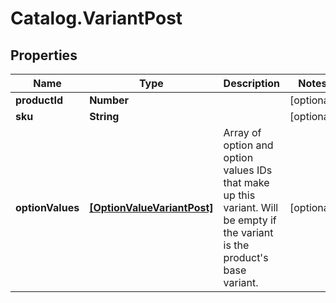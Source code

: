 # Catalog.VariantPost

## Properties
Name | Type | Description | Notes
------------ | ------------- | ------------- | -------------
**productId** | **Number** |  | [optional] 
**sku** | **String** |  | [optional] 
**optionValues** | [**[OptionValueVariantPost]**](OptionValueVariantPost.md) | Array of option and option values IDs that make up this variant. Will be empty if the variant is the product&#x27;s base variant. | [optional] 
